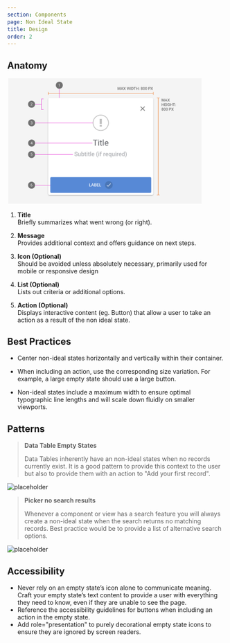 ```yaml
---
section: Components
page: Non Ideal State
title: Design
order: 2
---
```


## Anatomy

<novo-grid columns="2" align="start" gap="2rem">

<img src="assets/images/ModalAnatomy.png" width="450">

<div>

1. **Title**<br>
   Briefly summarizes what went wrong (or right).

1. **Message**<br>
   Provides additional context and offers guidance on next steps.

1. **Icon (Optional)**<br>
   Should be avoided unless absolutely necessary, primarily used for mobile or responsive design

1. **List (Optional)**<br>
   Lists out criteria or additional options.

1. **Action (Optional)**<br>
   Displays interactive content (eg. Button) that allow a user to take an action as a result of the non ideal state.

</div>
</novo-grid>

## Best Practices

- Center non-ideal states horizontally and vertically within their container.

- When including an action, use the corresponding size variation. For example, a large empty state should use a large button.

- Non-ideal states include a maximum width to ensure optimal typographic line lengths and will scale down fluidly on smaller viewports.

## Patterns

<novo-grid columns="2" align="start" gap="2rem">

> **Data Table Empty States**
>
> Data Tables inherently have an non-ideal states when no records currently exist. It is a good pattern to provide this context to the user but also to provide them with an action to "Add your first record".

![placeholder](https://via.placeholder.com/350x250)

> **Picker no search results**
>
> Whenever a component or view has a search feature you will always create a non-ideal state when the search returns no matching records. Best practice would be to provide a list of alternative search options.

![placeholder](https://via.placeholder.com/350x250)

</novo-grid>

## Accessibility

- Never rely on an empty state’s icon alone to communicate meaning. Craft your empty state’s text content to provide a user with everything they need to know, even if they are unable to see the page.
- Reference the accessibility guidelines for buttons when including an action in the empty state.
- Add role="presentation" to purely decorational empty state icons to ensure they are ignored by screen readers.
